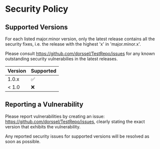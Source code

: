 # Security Policy

## Supported Versions

For each listed major.minor version, only the latest release contains all the security fixes,
i.e. the release with the highest 'x' in 'major.minor.x'.

Please consult https://github.com/dorssel/TestRepo/issues for any known outstanding security
vulnerabilies in the latest releases.

| Version | Supported          |
| ------- | ------------------ |
| 1.0.x   | :white_check_mark: |
| < 1.0   | :x:                |

## Reporting a Vulnerability

Please report vulnerabilities by creating an issue: https://github.com/dorssel/TestRepo/issues,
clearly stating the exact version that exhibits the vulnerability.

Any reported security issues for supported versions will be resolved as soon as possible.
